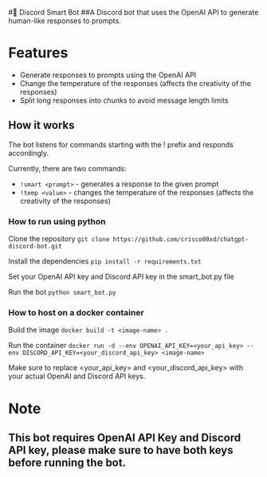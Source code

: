 #🤖 Discord Smart Bot
##A Discord bot that uses the OpenAI API to generate human-like responses to prompts.

# Features
- Generate responses to prompts using the OpenAI API
- Change the temperature of the responses (affects the creativity of the responses)
- Split long responses into chunks to avoid message length limits

## How it works
The bot listens for commands starting with the ! prefix and responds accordingly.

Currently, there are two commands:

- `!smart <prompt>` - generates a response to the given prompt
- `!temp <value>` - changes the temperature of the responses (affects the creativity of the responses)

### How to run using python

Clone the repository
```git clone https://github.com/crisco00xd/chatgpt-discord-bot.git```

Install the dependencies
```pip install -r requirements.txt```

Set your OpenAI API key and Discord API key in the smart_bot.py file

Run the bot
```python smart_bot.py```

### How to host on a docker container

Build the image
```docker build -t <image-name> . ```

Run the container
```docker run -d --env OPENAI_API_KEY=<your_api_key> --env DISCORD_API_KEY=<your_discord_api_key> <image-name>```

Make sure to replace <your_api_key> and <your_discord_api_key> with your actual OpenAI and Discord API keys.

# Note
## This bot requires OpenAI API Key and Discord API key, please make sure to have both keys before running the bot.
